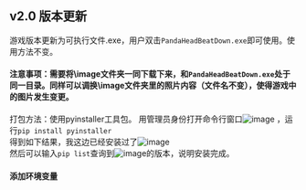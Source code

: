 ## v2.0 版本更新
游戏版本更新为可执行文件.exe，用户双击`PandaHeadBeatDown.exe`即可使用。使用方法不变。
#### 注意事项：需要将\image文件夹一同下载下来，和`PandaHeadBeatDown.exe`处于同一目录。同样可以调换\image文件夹里的照片内容（文件名不变），使得游戏中的图片发生变更。

打包方法：使用pyinstaller工具包。
用管理员身份打开命令行窗口![image](https://github.com/xqmkkd/Game-Panda-Head-Beatdown/assets/143811250/845d9c6c-d7fc-474d-b099-46c4db497df7)
，运行`pip install pyinstaller`  
得到如下结果，我这边已经安装过了![image](https://github.com/xqmkkd/Game-Panda-Head-Beatdown/assets/143811250/d2707258-1bde-494d-a1eb-50073d43dcdd)  
然后可以输入`pip list`查询到![image](https://github.com/xqmkkd/Game-Panda-Head-Beatdown/assets/143811250/6cd72790-fcc2-4b33-b78a-090aea1d8516)的版本，说明安装完成。  
#### 添加环境变量 


